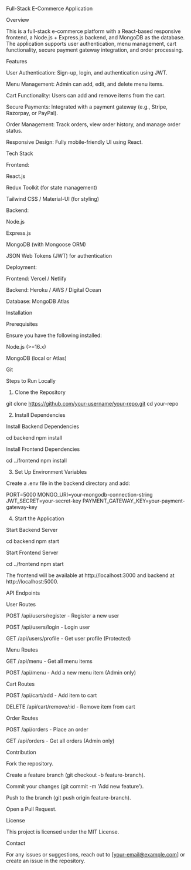 Full-Stack E-Commerce Application

Overview

This is a full-stack e-commerce platform with a React-based responsive frontend, a Node.js + Express.js backend, and MongoDB as the database. The application supports user authentication, menu management, cart functionality, secure payment gateway integration, and order processing.

Features

User Authentication: Sign-up, login, and authentication using JWT.

Menu Management: Admin can add, edit, and delete menu items.

Cart Functionality: Users can add and remove items from the cart.

Secure Payments: Integrated with a payment gateway (e.g., Stripe, Razorpay, or PayPal).

Order Management: Track orders, view order history, and manage order status.

Responsive Design: Fully mobile-friendly UI using React.

Tech Stack

Frontend:

React.js

Redux Toolkit (for state management)

Tailwind CSS / Material-UI (for styling)

Backend:

Node.js

Express.js

MongoDB (with Mongoose ORM)

JSON Web Tokens (JWT) for authentication

Deployment:

Frontend: Vercel / Netlify

Backend: Heroku / AWS / Digital Ocean

Database: MongoDB Atlas

Installation

Prerequisites

Ensure you have the following installed:

Node.js (>=16.x)

MongoDB (local or Atlas)

Git

Steps to Run Locally

1. Clone the Repository

git clone https://github.com/your-username/your-repo.git
cd your-repo

2. Install Dependencies

Install Backend Dependencies

cd backend
npm install

Install Frontend Dependencies

cd ../frontend
npm install

3. Set Up Environment Variables

Create a .env file in the backend directory and add:

PORT=5000
MONGO_URI=your-mongodb-connection-string
JWT_SECRET=your-secret-key
PAYMENT_GATEWAY_KEY=your-payment-gateway-key

4. Start the Application

Start Backend Server

cd backend
npm start

Start Frontend Server

cd ../frontend
npm start

The frontend will be available at http://localhost:3000 and backend at http://localhost:5000.

API Endpoints

User Routes

POST /api/users/register - Register a new user

POST /api/users/login - Login user

GET /api/users/profile - Get user profile (Protected)

Menu Routes

GET /api/menu - Get all menu items

POST /api/menu - Add a new menu item (Admin only)

Cart Routes

POST /api/cart/add - Add item to cart

DELETE /api/cart/remove/:id - Remove item from cart

Order Routes

POST /api/orders - Place an order

GET /api/orders - Get all orders (Admin only)

Contribution

Fork the repository.

Create a feature branch (git checkout -b feature-branch).

Commit your changes (git commit -m 'Add new feature').

Push to the branch (git push origin feature-branch).

Open a Pull Request.

License

This project is licensed under the MIT License.

Contact

For any issues or suggestions, reach out to [your-email@example.com] or create an issue in the repository.

